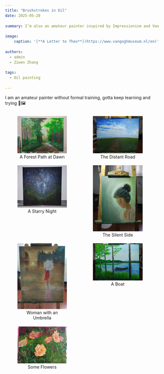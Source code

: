 ```yaml
---
title: "Brushstrokes in Oil"
date: 2025-05-28

summary: I’m also an amateur painter inspired by Impressionism and Van Gogh, enjoying the journey of developing my own art.

image:
    caption: '[**A Letter to Theo**](https://www.vangoghmuseum.nl/en)'

authors:
  - admin
  - Ziwen Zhang

tags:
  - Oil painting

---
```


I am an amateur painter without formal training, gotta keep learning and trying 🎨🖼️

<div style="display: flex; gap: 1%; flex-wrap: wrap;">
  <figure style="width: 32%; margin-bottom: 1%;">
    <img src="./pic0.jpg" alt="A Forest Path at Dawn" style="width: 100%;">
    <figcaption style="text-align: center;">A Forest Path at Dawn</figcaption>
  </figure>
  <figure style="width: 32%; margin-bottom: 1%;">
    <img src="./pic1.jpg" alt="The Distant Road" style="width: 100%;">
    <figcaption style="text-align: center;">The Distant Road</figcaption>
  </figure>
  <figure style="width: 32%; margin-bottom: 1%;">
    <img src="./pic2.png" alt="A Starry Night" style="width: 100%;">
    <figcaption style="text-align: center;">A Starry Night</figcaption>
  </figure>
  <figure style="width: 32%; margin-bottom: 1%;">
    <img src="./pic3.jpg" alt="The Silent Side" style="width: 100%;">
    <figcaption style="text-align: center;">The Silent Side</figcaption>
  </figure>
  <figure style="width: 32%; margin-bottom: 1%;">
    <img src="./pic4.jpg" alt="Woman with an Umbrella" style="width: 100%;">
    <figcaption style="text-align: center;">Woman with an Umbrella</figcaption>
  </figure>
  <figure style="width: 32%; margin-bottom: 1%;">
    <img src="./pic5.jpg" alt="A Boat" style="width: 100%;">
    <figcaption style="text-align: center;">A Boat</figcaption>
  </figure>
  <figure style="width: 32%; margin-bottom: 1%;">
    <img src="./pic6.jpg" alt="Some Flowers" style="width: 100%;">
    <figcaption style="text-align: center;">Some Flowers</figcaption>
  </figure>
</div>

<script defer src="https://cdn.commento.io/js/commento.js"></script>
<div id="commento"></div>